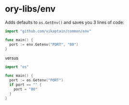 # ory-libs/env

Adds defaults to `os.GetEnv()` and saves you 3 lines of code:

```go
import "github.com/vikaptain/common/env"

func main() {
  port := env.Getenv("PORT", "80")
}
```

versus

```go
import "os"

func main() {
  port := os.Getenv("PORT")
  if port == "" {
    port = "80"
  }
}
```
